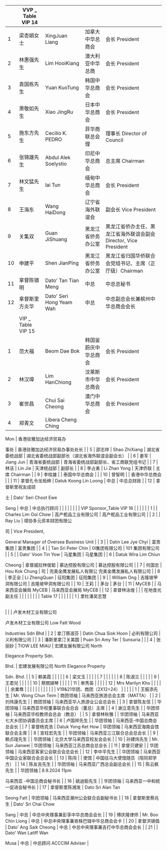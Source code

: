 |                          | VVP \_ Table VIP 14          |                               |                                              |                                                           |
| ------------------------ | ---------------------------- | ----------------------------- | -------------------------------------------- | --------------------------------------------------------- |
| 1                        | 梁杏娟女士                        | XingJuan Liang                | 加拿大中华总商会                                     | 会长 President                                              |
| 2                        | 林惠强先生                        | Lim HooiKiang                 | 澳大利亚中华总商                                     | 会长 President                                              |
| 3                        | 袁国栋先生                        | Yuan KuoTung                  | 韩国中华总商会                                      | 会长 President                                              |
| 4                        | 萧敬如先生                        | Xiao JingRu                   | 日本中华总商会                                      | 会长 President                                              |
| 5                        | 施东方先生                        | Cecilio K. PEDRO              | 菲华商联总会理                                      | 理事长 Director of Council                                   |
| 6                        | 张锦雄先生                        | Abdul Alek Soelystio          | 印尼中华总商会                                      | 总主席 Chairman                                              |
| 7                        | 林文猛先生                        | lai Tun                       | 缅甸中华总商会                                      | 会长 President                                              |
| 8                        | 王海东                          | Wang HaiDong                  | 辽宁省海外联谊会                                     | 副会长 Vice President                                        |
| 9                        | 关集双                          | Guan JiShuang                 | 黑龙江省侨务办公室                                    | 黑龙江省侨办主任、黑龙江省海外联谊会副会Director, Vice President            |
| 10                       | 申建平                          | Shen JianPing                 | 黑龙江省侨务办公室                                    | 黑龙江省归国华侨联合会党组书记、主席（正厅级）Chairman                           |
| 11                       | 拿督陈镇明                        | Dato' Tan Tian Meng           | 中总                                           | 中总总秘书                                                     |
| 12                       | 拿督斯里方炎华                      | Dato' Seri Hong Yeam Wah     | 中总                                           | 中总副总会长兼槟州中华总商会会长                                          |
|                          |                              |                               |                                              |                                                           |
|                          | VIP \_ Table VIP 15          |                               |                                              |                                                           |
| 1                        | 范大福                          | Beom Dae Bok                  | 韩国釜蔚庆中华总商会                                   | 会长 President                                              |
| 2                        | 林汉璋                          | Lim HanChiong                 | 汶莱斯市中华总商会                                    | 会长 President                                              |
| 3                        | 崔世昌                          | Chui Sai Cheong               | 澳门中华总商会                                      | 会长 President                                              |
| 4                        | 郑青文                          | Libera Cheng Ching

Mon       | 香港驻雅加达经济贸易办

事处                              | 香港驻雅加达经济贸易办事处处长                                           |
| 5                        | 邵志祥                          | Shao ZhiXiang                 | 湖北省委统战部                                      | 湖北省委统战部副部长（湖北省海外联谊会副会长）                                   |
| 6                        | 姜军                           | Jiang Jun                     | 青海省委统战部                                      | 青海省委统战部副部长、省工商联党组书记                                       |
| 7                        | 林洁                           | Lin Jie                       | 天津统战部                                        | 副部长                                                       |
| 8                        | 李占勇                          | Li Zhan Yong                  | 天津侨联                                         | 主席 Chairman                                               |
| 9                        | 李桂雄                          |                               | 泰国中华总商会                                      |                                                           |
| 10                       | 曾智明                          |                               | 香港中华总商会                                      |                                                           |
| 11                       | 拿督孔令龙局绅                      | Datuk Koong Lin Loong         | 中总                                           | 中总总财政                                                     |
| 12                       | 拿督斯里祝友成硕

士                  | Dato' Seri Choot Ewe

Seng    | 中总                                           | 中总执行顾问                                                    |
|                          |                              |                               |                                              |                                                           |
| VIP Sponsor_Table VIP 16 |                              |                               |                                              |                                                           |
| 1                        |                              | Charles Lim Ooi Chow          | 高产柅品工业有限公司                                   | 高产柅品工业有限公司                                                |
| 2                        |                              | Ray Liu                       | 璋协多元资本财团有限公

司                               | Vice President,

General Manager of Oversea Business Unit |
| 3                        |                              | Datin Lee Jye Chyi            | 富贵集团                                         | 富贵集团                                                      |
| 4                        |                              | Tan Sri Peter Chin            | 0I集团有限公司                                     | 101 集团有限公司                                                |
| 5                        |                              | Dato' Voon Tin Yow            | 马星集团                                         | 马星集团                                                      |
| 6                        | Datuk Wira Lim Chiun

Cheong | 拿督威拉林俊聪                       | 慕达控股有限公司                                     | 慕达控股有限公司                                                  |
| 7                        | 何国忠                          | Hou Kok Chung                 | 司                                            | 完美金鹰发展私人有限公 完美金鹰发展私人有限公司                                  |
| 8                        | 李正全                          | Li ZhengQuan                  | 征阳集团                                         | 征阳集团                                                      |
| 9                        |                              | William Ong                   | 吉隆坡甲洞有限公司                                    | 吉隆坡甲洞有限公司                                                 |
| 10                       | 王莉                           |                               | 茅台                                           | 茅台                                                        |
| 11                       | МуСЕВ                        |                               | 马来西亚会展局 MyCEB                                | 马来西亚会展局 MyCEB                                             |
| 12                       | 拿督林泳煌                        |                               |                                              | 在地食光副主任                                                   |
|                          |                              |                               |                                              |                                                           |
| Table 17                 |                              |                               |                                              |                                                           |
| 1                        | 里杜潘吴志慧

<br>                 |                               |                                              | 卢发木材工业有限公司

卢发木材工业有限公司 Low Fatt Wood

Industries Sdn Bhd  |
| 2                        | 拿汀蔡淑芬                        | Datin Chua Siok Hoon          | 必利有限公司                                       | 义利有限公司                                                    |
| 3                        | 潘斯里拿汀关美圆                     | Puan Sri Amy Ter              | Sunsuria                                     |                                                           |
| 4                        | 张丽妙                          | TIOW LEE MIAU                 | 宏建友展有限公司 North

Elegance Property Sdn.

Bhd. | 宏建发展有限公司 North Elegance Property

Sdn. Bhd.               |
| 5                        | 赖美霞                          |                               |                                              |                                                           |
| 6                        | 梁文玉                          |                               |                                              |                                                           |
| 7                        |                              |                               |                                              |                                                           |
| 8                        | 陈淑兰                          |                               |                                              |                                                           |
| 9                        | 王君兒                          |                               |                                              |                                                           |
| 10                       | 蔡關頴琴                         |                               |                                              |                                                           |
| 11                       | 単秀英                          |                               |                                              |                                                           |
| 12                       | Mrs Marilyn Kho              |                               |                                              |                                                           |
|                          | 余業鸯                          |                               |                                              |                                                           |
|                          |                              |                               |                                              |                                                           |
|                          | V19&21华团、商团（2X12=24）         |                               |                                              |                                                           |
| 1                        | 王振添先生                        | Mr. Wong Chun Teim            | 商团领袖                                         | 马来西亚旅游总会主席（MATTA）                                         |
| 2                        | 刘伟康先生                        |                               | 商团领袖                                         | 马来西亚华人旅游业公会总会长                                            |
| 3                        | 拿督陈友信                        |                               | 华团领袖                                         | 马来西亚华校董事联合会总会（董总）主席                                       |
| 4                        | 谢立意先生                        |                               | 华团领袖                                         | 马来西亚华校教师会总会（教总）                                           |
| 5                        | 拿督林秋雅                        |                               | 华团领袖                                         | 马来西亚七大乡团协调委员会主席                                           |
| 6                        | 卢国祥先生                        |                               | 华团领袖                                         | 马来西亚\-中国总商会 总会长                                           |
| 7                        | 拿督杨克浩                        | Datuk Yong Ket How            | 华团领袖                                         | 马来西亚海南会馆联合会主席                                             |
| 8                        | 宣柱宏先生                        |                               | 华团领袖                                         | 马来西亚三江联合总会总会长                                             |
| 9                        | 赖贞瑝先生                        |                               | 华团领袖                                         | 北京大学马来西亚校友会会长                                             |
| 10                       | 孙建炜先生                        | Mr. Sun Jianwei               | 华团领袖                                         | 马来西亚江苏总商会总会长                                              |
| 11                       | 拿督贝建安                        |                               | 华团领袖                                         | 马来西亚客家公会联合会总会长                                            |
| 12                       | 李中平先生                        |                               | 华团领袖                                         | 马来西亚中国企业家联合会总会长                                           |
| 13                       | 陈闯                           |                               | 使馆                                           | 中国驻马大使馆随员（陪同郑学方）                                          |
| 14                       | 陈友吉先生                        |                               | 华团领袖                                         | 马来西亚广西总会副总会长                                              |
| 15                       | 陈云枫先生                        |                               | 华团领袖                                         | 8.9.2024 11pm

马来西亚 -中国总商会秘书长                             |
| 16                       | 姚迪聪先生                        |                               | 华团领袖                                         | 马来西亚一中和统一促进会秘书长                                           |
| 17                       | 拿督斯里陈湘发                      | Dato Sri Alan Tan

Seong Fatt | 华团领袖                                         | 马来西亚潮州公会联合会副秘书长                                           |
| 18                       | 拿督斯里蔡兆生                      | Dato' Sri Chai Chow

Sang     | 中总                                           | 中总中央理事兼彭享中华总商会会长                                          |
| 19                       | 傅庆隆律师                        | Mr. Boo Chin Liong            | 中总                                           | 中总中央理事兼峇株巴辖中华总商会会卡                                        |
| 20                       | 拿督洪锡倡                        | Dato' Ang Saik Cheong         | 中总                                           | 中总中央理事兼吉打中华总商会会长                                          |
| 21                       |                              | Dato' Wan Latiff Wan

Musa    | 中总                                           | 中总顾问 ACCCIM Adviser                                       |